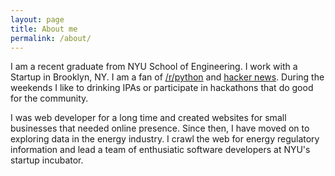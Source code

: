 ```yaml
---
layout: page
title: About me
permalink: /about/
---
```

I am a recent graduate from NYU School of Engineering. I work with a Startup in Brooklyn, NY. I am a fan of [/r/python](http://reddit.com/r/python) and [hacker news](https://news.ycombinator.com/). During the weekends I like to drinking IPAs or participate in hackathons that do good for the community.  

I was web developer for a long time and created websites for small businesses that needed online presence. Since then, I  have moved on to exploring data in the energy industry. I crawl the web for energy regulatory information and lead a team of enthusiatic software developers at NYU's startup incubator.
